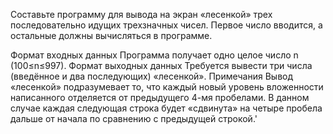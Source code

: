 Составьте программу для вывода на экран «лесенкой» трех последовательно идущих трехзначных чисел. Первое число вводится, а остальные должны вычисляться в программе.

Формат входных данных
Программа получает одно целое число n (100≤n≤997).
Формат выходных данных
Требуется вывести три числа (введённое и два последующих) «лесенкой».
Примечания
Вывод «лесенкой» подразумевает то, что каждый новый уровень вложенности написанного отделяется от предыдущего 4-мя пробелами. В данном случае каждая следующая строка будет «сдвинута» на четыре пробела дальше от начала по сравнению с предыдущей строкой.'
